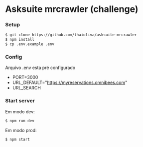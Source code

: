# Asksuite mrcrawler (challenge)

### Setup 
```sh
$ git clone https://github.com/thaioliva/asksuite-mrcrawler 
$ npm install
$ cp .env.example .env
```

### Config
Arquivo .env esta pré configurado
- PORT=3000
- URL_DEFAULT="https://myreservations.omnibees.com"
- URL_SEARCH

### Start server
Em modo dev:
```sh
$ npm run dev
```
Em modo prod:
```sh
$ npm start
```

